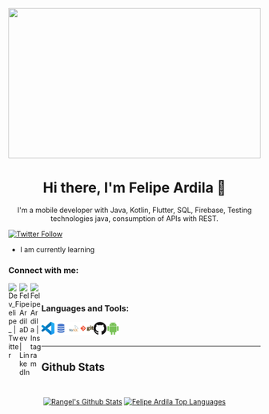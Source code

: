 <a href="#"><img width="100%" height="300px" src="https://developers.giphy.com/branch/master/static/api-512d36c09662682717108a38bbb5c57d.gif"/></a>

<h1 align="center"> Hi there, I'm Felipe Ardila 👋 </h1>
<p align="center">I'm a mobile developer
with Java, Kotlin, Flutter, SQL, Firebase, Testing technologies
java, consumption of APIs with REST.</p>

[![Twitter Follow](https://img.shields.io/twitter/follow/Dev_Felipe_?color=1DF22E&logo=twitter&style=for-the-badge)](https://twitter.com/intent/follow?original_referer=https%3A%2F%2Fgithub.com%2FRangelJhoan1&screen_name=Dev_Felipe_)

- I am currently learning

### Connect with me:

[<img align="left" alt="Dev_Felipe_ | Twitter" width="22px" src="https://upload.wikimedia.org/wikipedia/commons/thumb/4/4f/Twitter-logo.svg/1200px-Twitter-logo.svg.png" />][twitter]
[<img align="left" alt="FelipeArdilaDev | LinkedIn" width="22px" src="https://cdn-icons-png.flaticon.com/512/174/174857.png" />][linkedin]
[<img align="left" alt="FelipeArdila | Instagram" width="22px" src="https://cdn-icons-png.flaticon.com/512/174/174855.png" />][instagram]

<br />

### Languages and Tools:

<img align="left" alt="Visual Studio Code" width="26px" src="https://raw.githubusercontent.com/github/explore/80688e429a7d4ef2fca1e82350fe8e3517d3494d/topics/visual-studio-code/visual-studio-code.png" />
<img align="left" alt="SQL" width="26px" src="https://raw.githubusercontent.com/github/explore/80688e429a7d4ef2fca1e82350fe8e3517d3494d/topics/sql/sql.png" />
<img align="left" alt="MySQL" width="26px" src="https://raw.githubusercontent.com/github/explore/80688e429a7d4ef2fca1e82350fe8e3517d3494d/topics/mysql/mysql.png" />
<img align="left" alt="Git" width="26px" src="https://raw.githubusercontent.com/github/explore/80688e429a7d4ef2fca1e82350fe8e3517d3494d/topics/git/git.png" />
<img align="left" alt="GitHub" width="26px" src="https://raw.githubusercontent.com/github/explore/78df643247d429f6cc873026c0622819ad797942/topics/github/github.png" />
<img align="left" alt="Android" width="26px" src="https://raw.githubusercontent.com/github/explore/80688e429a7d4ef2fca1e82350fe8e3517d3494d/topics/android/android.png" />

<br />
<br />

---

## Github Stats

  <br/>
  <p align="center">
    <a href="#"><img alt="Rangel's Github Stats" src="https://github-readme-stats.vercel.app/api?username=FelipeArdilaDev&show_icons=true&count_private=true&theme=dark&hide_border=true&bg_color=0D1117" /></a>
  <a href="#"><img alt="Felipe Ardila Top Languages" src="https://github-readme-stats.vercel.app/api/top-langs/?username=FelipeArdilaDev&langs_count=8&count_private=true&layout=compact&theme=dark&hide_border=true&bg_color=0D1117" /></a>
  <br/>
  </p>

[linkedin]: https://www.linkedin.com/in/felipeardiladev/
[twitter]: https://twitter.com/Dev_Felipe_
[instagram]: https://www.instagram.com/_felipeardila/
